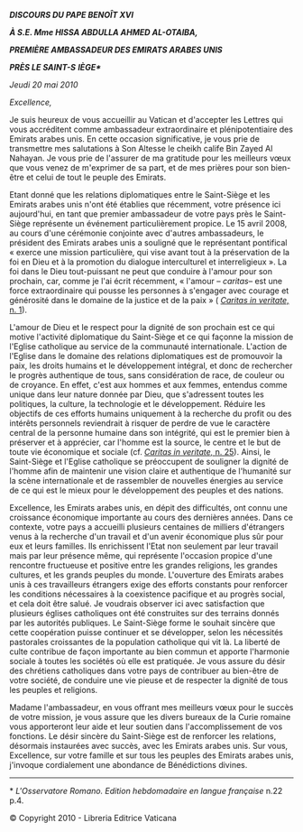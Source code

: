***DISCOURS DU PAPE BENOÎT XVI***

***À S.E. Mme HISSA ABDULLA AHMED AL-OTAIBA,***

***PREMIÈRE AMBASSADEUR DES EMIRATS ARABES UNIS***

***PRÈS LE SAINT-S** **IÈGE\****

*Jeudi 20 mai 2010*

*Excellence,*

Je suis heureux de vous accueillir au Vatican et d'accepter les Lettres qui vous accréditent comme ambassadeur extraordinaire et plénipotentiaire des Emirats arabes unis. En cette occasion significative, je vous prie de transmettre mes salutations à Son Altesse le cheikh calife Bin Zayed Al Nahayan. Je vous prie de l'assurer de ma gratitude pour les meilleurs vœux que vous venez de m'exprimer de sa part, et de mes prières pour son bien-être et celui de tout le peuple des Emirats.

Etant donné que les relations diplomatiques entre le Saint-Siège et les Emirats arabes unis n'ont été établies que récemment, votre présence ici aujourd'hui, en tant que premier ambassadeur de votre pays près le Saint-Siège représente un événement particulièrement propice. Le 15 avril 2008, au cours d'une cérémonie conjointe avec d'autres ambassadeurs, le président des Emirats arabes unis a souligné que le représentant pontifical « exerce une mission particulière, qui vise avant tout à la préservation de la foi en Dieu et à la promotion du dialogue interculturel et interreligieux ». La foi dans le Dieu tout-puissant ne peut que conduire à l'amour pour son prochain, car, comme je l'ai écrit récemment, « l'amour – *caritas*– est une force extraordinaire qui pousse les personnes à s'engager avec courage et générosité dans le domaine de la justice et de la paix » ( [*Caritas in veritate,* n. 1](/content/benedict-xvi/fr/encyclicals/documents/hf_ben-xvi_enc_20090629_caritas-in-veritate.html#1.)).

L'amour de Dieu et le respect pour la dignité de son prochain est ce qui motive l'activité diplomatique du Saint-Siège et ce qui façonne la mission de l'Eglise catholique au service de la communauté internationale. L'action de l'Eglise dans le domaine des relations diplomatiques est de promouvoir la paix, les droits humains et le développement intégral, et donc de rechercher le progrès authentique de tous, sans considération de race, de couleur ou de croyance. En effet, c'est aux hommes et aux femmes, entendus comme unique dans leur nature donnée par Dieu, que s'adressent toutes les politiques, la culture, la technologie et le développement. Réduire les objectifs de ces efforts humains uniquement à la recherche du profit ou des intérêts personnels reviendrait à risquer de perdre de vue le caractère central de la personne humaine dans son intégrité, qui est le premier bien à préserver et à apprécier, car l'homme est la source, le centre et le but de toute vie économique et sociale (cf. [*Caritas in veritate,* n. 25](/content/benedict-xvi/fr/encyclicals/documents/hf_ben-xvi_enc_20090629_caritas-in-veritate.html#25.)). Ainsi, le Saint-Siège et l'Eglise catholique se préoccupent de souligner la dignité de l'homme afin de maintenir une vision claire et authentique de l'humanité sur la scène internationale et de rassembler de nouvelles énergies au service de ce qui est le mieux pour le développement des peuples et des nations.

Excellence, les Emirats arabes unis, en dépit des difficultés, ont connu une croissance économique importante au cours des dernières années. Dans ce contexte, votre pays a accueilli plusieurs centaines de milliers d'étrangers venus à la recherche d'un travail et d'un avenir économique plus sûr pour eux et leurs familles. Ils enrichissent l'Etat non seulement par leur travail mais par leur présence même, qui représente l'occasion propice d'une rencontre fructueuse et positive entre les grandes religions, les grandes cultures, et les grands peuples du monde. L'ouverture des Emirats arabes unis à ces travailleurs étrangers exige des efforts constants pour renforcer les conditions nécessaires à la coexistence pacifique et au progrès social, et cela doit être salué. Je voudrais observer ici avec satisfaction que plusieurs églises catholiques ont été construites sur des terrains donnés par les autorités publiques. Le Saint-Siège forme le souhait sincère que cette coopération puisse continuer et se développer, selon les nécessités pastorales croissantes de la population catholique qui vit là. La liberté de culte contribue de façon importante au bien commun et apporte l'harmonie sociale à toutes les sociétés où elle est pratiquée. Je vous assure du désir des chrétiens catholiques dans votre pays de contribuer au bien-être de votre société, de conduire une vie pieuse et de respecter la dignité de tous les peuples et religions.

Madame l'ambassadeur, en vous offrant mes meilleurs vœux pour le succès de votre mission, je vous assure que les divers bureaux de la Curie romaine vous apporteront leur aide et leur soutien dans l'accomplissement de vos fonctions. Le désir sincère du Saint-Siège est de renforcer les relations, désormais instaurées avec succès, avec les Emirats arabes unis. Sur vous, Excellence, sur votre famille et sur tous les peuples des Emirats arabes unis, j'invoque cordialement une abondance de Bénédictions divines.

* * *

\* *L'Osservatore Romano. Edition hebdomadaire en langue française* n.22 p.4.

© Copyright 2010 - Libreria Editrice Vaticana